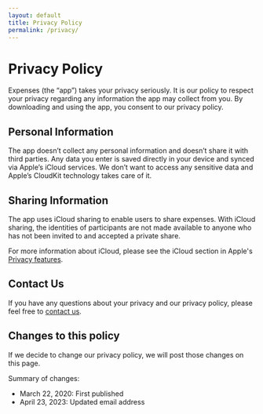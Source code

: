 ```yaml
---
layout: default
title: Privacy Policy
permalink: /privacy/
---
```


# Privacy Policy

Expenses (the “app”) takes your privacy seriously. It is our policy to respect your privacy regarding any information the app may collect from you. By downloading and using the app, you consent to our privacy policy.

## Personal Information
The app doesn’t collect any personal information and doesn’t share it with third parties. Any data you enter is saved directly in your device and synced via Apple’s iCloud services. We don’t want to access any sensitive data and Apple’s CloudKit technology takes care of it.

## Sharing Information

The app uses iCloud sharing to enable users to share expenses. With iCloud sharing, the identities of participants are not made available to anyone who has not been invited to and accepted a private share.

For more information about iCloud, please see the iCloud section in Apple's [Privacy features](https://www.apple.com/privacy/features/).

## Contact Us

If you have any questions about your privacy and our privacy policy, please feel free to [contact us](/contact/).

## Changes to this policy

If we decide to change our privacy policy, we will post those changes on this page.

Summary of changes:
- March 22, 2020: First published
- April 23, 2023: Updated email address
